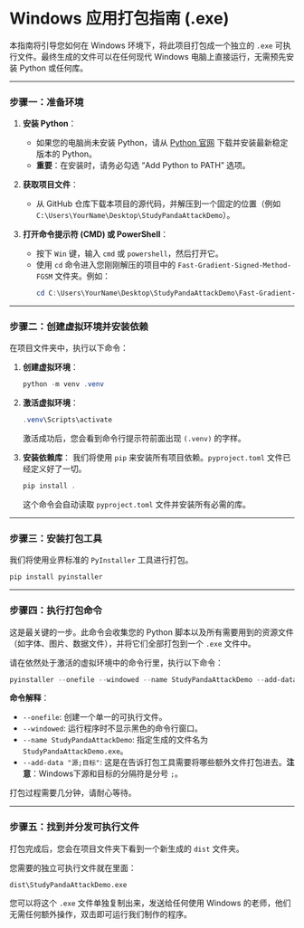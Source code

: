 # Windows 应用打包指南 (.exe)

本指南将引导您如何在 Windows 环境下，将此项目打包成一个独立的 `.exe` 可执行文件。最终生成的文件可以在任何现代 Windows 电脑上直接运行，无需预先安装 Python 或任何库。

---

### 步骤一：准备环境

1.  **安装 Python**：
    - 如果您的电脑尚未安装 Python，请从 [Python 官网](https://www.python.org/downloads/windows/) 下载并安装最新稳定版本的 Python。
    - **重要**：在安装时，请务必勾选 “Add Python to PATH” 选项。

2.  **获取项目文件**：
    - 从 GitHub 仓库下载本项目的源代码，并解压到一个固定的位置（例如 `C:\Users\YourName\Desktop\StudyPandaAttackDemo`）。

3.  **打开命令提示符 (CMD) 或 PowerShell**：
    - 按下 `Win` 键，输入 `cmd` 或 `powershell`，然后打开它。
    - 使用 `cd` 命令进入您刚刚解压的项目中的 `Fast-Gradient-Signed-Method-FGSM` 文件夹。例如：
      ```powershell
      cd C:\Users\YourName\Desktop\StudyPandaAttackDemo\Fast-Gradient-Signed-Method-FGSM
      ```

---

### 步骤二：创建虚拟环境并安装依赖

在项目文件夹中，执行以下命令：

1.  **创建虚拟环境**：
    ```powershell
    python -m venv .venv
    ```

2.  **激活虚拟环境**：
    ```powershell
    .venv\Scripts\activate
    ```
    激活成功后，您会看到命令行提示符前面出现 `(.venv)` 的字样。

3.  **安装依赖库**：
    我们将使用 `pip` 来安装所有项目依赖。`pyproject.toml` 文件已经定义好了一切。
    ```powershell
    pip install .
    ```
    这个命令会自动读取 `pyproject.toml` 文件并安装所有必需的库。

---

### 步骤三：安装打包工具

我们将使用业界标准的 `PyInstaller` 工具进行打包。

```powershell
pip install pyinstaller
```

---

### 步骤四：执行打包命令

这是最关键的一步。此命令会收集您的 Python 脚本以及所有需要用到的资源文件（如字体、图片、数据文件），并将它们全部打包到一个 `.exe` 文件中。

请在依然处于激活的虚拟环境中的命令行里，执行以下命令：

```powershell
pyinstaller --onefile --windowed --name StudyPandaAttackDemo --add-data "Alibaba-PuHuiTi-Medium.ttf;." --add-data "imagenet_class_index_cn.json;." --add-data "images;images" app_gui.py
```

**命令解释**：
- `--onefile`: 创建一个单一的可执行文件。
- `--windowed`: 运行程序时不显示黑色的命令行窗口。
- `--name StudyPandaAttackDemo`: 指定生成的文件名为 `StudyPandaAttackDemo.exe`。
- `--add-data "源;目标"`: 这是在告诉打包工具需要将哪些额外文件打包进去。**注意**：Windows下源和目标的分隔符是分号 `;`。

打包过程需要几分钟，请耐心等待。

---

### 步骤五：找到并分发可执行文件

打包完成后，您会在项目文件夹下看到一个新生成的 `dist` 文件夹。

您需要的独立可执行文件就在里面：

`dist\StudyPandaAttackDemo.exe`

您可以将这个 `.exe` 文件单独复制出来，发送给任何使用 Windows 的老师，他们无需任何额外操作，双击即可运行我们制作的程序。
